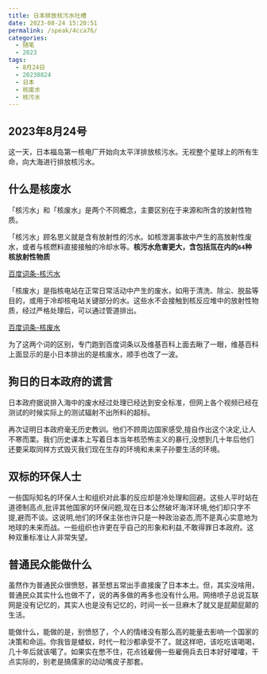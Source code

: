```yaml
---
title: 日本排放核污水吐槽
date: 2023-08-24 15:20:51
permalink: /speak/4cca76/
categories:
  - 随笔
  - 2023
tags:
  - 8月24日
  - 20230824
  - 日本
  - 核废水
  - 核污水
---
```


## 2023年8月24号

这一天，日本福岛第一核电厂开始向太平洋排放核污水。无视整个星球上的所有生命，向大海进行排放核污水。

<!-- more -->

<InArticleAdsense
    data-ad-client="ca-pub-1725717718088510"
    data-ad-slot="7426219401">
</InArticleAdsense>

## 什么是核废水

「核污水」和「核废水」是两个不同概念，主要区别在于来源和所含的放射性物质。

「核污水」顾名思义就是含有放射性的污水。如核泄漏事故中产生的高放射性废水，或者与核燃料直接接触的冷却水等。**核污水危害更大，含包括氚在内的`64`种核放射性物质**

[百度词条-核污水](https://baike.baidu.com/item/%E6%A0%B8%E6%B1%A1%E6%B0%B4?fromModule=lemma_search-box)

「核废水」是指核电站在正常日常活动中产生的废水，如用于清洗、除尘、脱盐等目的，或用于冷却核电站关键部分的水。这些水不会接触到核反应堆中的放射性物质，经过严格处理后，可以通过管道排出。

[百度词条-核废水](https://baike.baidu.com/item/%E6%A0%B8%E5%BA%9F%E6%B0%B4?fromModule=lemma_search-box)

为了这两个词的区别，专门跑到百度词条以及维基百科上面去瞅了一眼，维基百科上面显示的是小日本排出的是核废水，顺手也改了一波。

## 狗日的日本政府的谎言

日本政府据说排入海中的废水经过处理已经达到安全标准，但网上各个视频已经在测试的时候实际上的测试辐射不出所料的超标。

再次证明日本政府毫无历史教训。他们不顾周边国家感受,擅自作出这个决定,让人不寒而栗。我们历史课本上写着日本当年核恐怖主义的暴行,没想到几十年后他们还要采取同样方式毁灭我们现在生存的环境和未来子孙要生活的环境。

## 双标的环保人士

一些国际知名的环保人士和组织对此事的反应却是冷处理和回避。这些人平时站在道德制高点,批评其他国家的环保问题,现在日本公然破坏海洋环境,他们却只字不提,避而不谈。这说明,他们的环保主张也许只是一种政治姿态,而不是真心实意地为地球的未来而战。一些组织也许更在乎自己的形象和利益,不敢得罪日本政府。这种双重标准让人非常失望。

## 普通民众能做什么

虽然作为普通民众很愤怒，甚至想五常出手直接废了日本本土。但，其实没啥用，普通民众其实什么也做不了，说的再多做的再多也没有什么用。网络喷子总说互联网是没有记忆的，其实人也是没有记忆的，时间一长一旦麻木了就又是屁颠屁颠的生活。

能做什么，能做的是，别愤怒了，个人的情绪没有那么高的能量去影响一个国家的决策和命运。你我皆是蝼蚁，时代一粒沙都承受不了。就这样吧，该吃吃该喝喝，几十年后就该噶了。如果实在憋不住，花点钱雇佣一些雇佣兵去日本好好嚯嚯，干点实际的，别老是搞儒家的动动嘴皮子那套。
